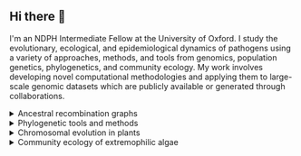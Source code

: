 ## Hi there 👋

I'm an NDPH Intermediate Fellow at the University of Oxford. I study the evolutionary, ecological, and epidemiological dynamics of pathogens using a variety of approaches, methods, and tools from genomics, population genetics, phylogenetics, and community ecology. My work involves developing novel computational methodologies and applying them to large-scale genomic datasets which are publicly available or generated through collaborations.

<details>
<summary>Ancestral recombination graphs</summary>
<br>
XX
</details>

<details>
<summary>Phylogenetic tools and methods</summary>
<br>
XX
</details>

<details>
<summary>Chromosomal evolution in plants</summary>
<br>
XX
</details>

<details>
<summary>Community ecology of extremophilic algae</summary>
<br>
XX
</details>

<!--
**szhan/szhan** is a ✨ _special_ ✨ repository because its `README.md` (this file) appears on your GitHub profile.

Here are some ideas to get you started:

- 🔭 I’m currently working on ...
- 🌱 I’m currently learning ...
- 👯 I’m looking to collaborate on ...
- 🤔 I’m looking for help with ...
- 💬 Ask me about ...
- 📫 How to reach me: ...
- 😄 Pronouns: ...
- ⚡ Fun fact: ...
-->
